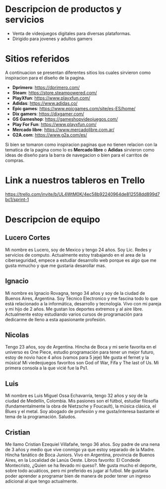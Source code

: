 # Descripcion de productos y servicios
- Venta de videojuegos digitales para diversas plataformas.
- Dirigido para jovenes y adultos gamers

# Sitios referidos
A continuacion se presentan diferentes sitios los cuales sirvieron como inspiracion para el diseño de la pagina.

- **Dprimero**: https://dprimero.com/
- **Steam**: https://store.steampowered.com/
- **PlayXfun**: https://www.playxfun.com/
- **Adidas**: https://www.adidas.co/
- **Epic games**: https://www.epicgames.com/site/es-ES/home/
- **Dix gamers**: https://dixgamer.com/
- **GS Gameshop**: https://gameshopvideojuegos.com/
- **Play For Fun**: https://www.playxfun.com/
- **Mercado libre**: https://www.mercadolibre.com.ar/
- **G2A.com**: https://www.g2a.com/es/

Si bien se tomaron como inspiracion paginas que no tienen relacion con la tematica de la pagina como lo es **Mercado libre** o **Adidas** sirvieron como ideas de diseño para la barra de navegacion o bien para el carritos de compras. 

# Link a nuestros tableros en Trello
https://trello.com/invite/b/UL4WtM0K/4ec58b92240964de812558dd899d7bc1/sprint-1

# Descripcion de equipo
## Lucero Cortes
Mi nombre es Lucero, soy de Mexico y tengo 24 años. Soy Lic. Redes y servicios de computo. Actualmente estoy trabajando en el area de la ciberseguridad, empece a estudiar desarrollo web porque es algo que me gusta mmucho y que me gustaria desarollar mas. 


## Ignacio
Mi nombre es Ignacio Rovagna, tengo 34 años y soy de la ciudad de Buenos Aires, Argentina. Soy Técnico Electronico y me fascina todo lo que está relacionado a la informática, desarrollo y tecnología. Vivo con mi pareja y mi hijo de 2 años. Me gustan los deportes extremos y al aire libre. Actualmente estoy estudiando varios cursos de programación para dedicarme de lleno a esta apasionante profesión.

## Nicolas
Tengo 23 años, soy de Argentina. Hincha de Boca y mi serie favorita en el universo es One Piece, estudio programación para tener un mejor futuro, estoy de novio hace 4 años (vamos para 5 jeje) Me gusta el fernet y la música! Mi viedeojuegos favoritos son God of War, Fifa y The last of Us. Mi primera consola a la que vicié fue la Ps1. 

## Luis
Mi nombre es Luis Miguel Ossa Echavarría, tengo 32 años y soy de la ciudad de Medellín, Colombia. Mis pasiones son el fútbol, estudiar filosofía (fundamentalmente la obra de Nietzsche y Foucault), la música clásica, el Blues y el metal. Soy abogado de profesión y me gusta/interesa bastante el tema de la programación. Saludos.

## Cristian
Me llamo Cristian Ezequiel Villafañe, tengo 36 años. Soy padre de una nena de 3 años y medio que vive conmigo ya que estoy separado de la Madre. Hincha fanático de Boca Juniors. Vivo en Argentina, provincia de Buenos Aires, en la Localidad de Lanús Oeste. Libros favorito: El Condede Montecristo, ¿Quien se ha llevado mi queso?. Me gusta mucho el deporte, sobre todo acuáticos, pero mi preferido es jugar al futbol. Me gustaría poder aprender a programar bien de manera de poder tener un ingreso adicional al que tengo actualmente. 